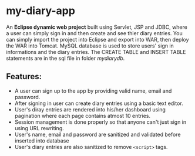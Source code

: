# my-diary-app
An **Eclipse dynamic web project** built using Servlet, JSP and JDBC, where a user can simply sign in and then create and see thier diary entries. You can simply import the project into Eclipse and export into WAR, then deploy the WAR into Tomcat. MySQL database is used to store users' sign in informations and the diary entries. The CREATE TABLE and INSERT TABLE statements are in the sql file in folder *mydiarydb*.

## Features:
- A user can sign up to the app by providing valid name, email and password.
- After signing in user can create diary entries using a basic text editor.
- User's diray entries are rendered into his/her dashboard using pagination where each page contains atmost 10 entries.
- Session management is done properly so that anyone can't just sign in using URL rewriting.
- User's name, email and password are sanitized and validated before inserted into database
- User's diary entries are also sanitized to remove `<script>` tags.
